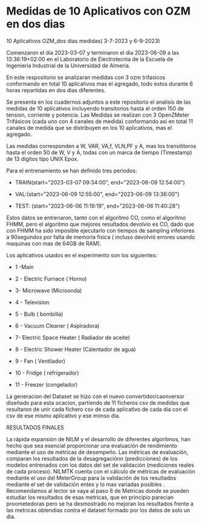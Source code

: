 # Medidas de 10 Aplicativos con  OZM  en dos dias 

10 Aplicativos OZM_dos dias medidas( 3-7-2023  y 6-9-2023)



Comenzaron el dia 2023-03-07 y terminaron el dia 2023-06-09 a las 13:36:19+02:00 en el Laboratorio de Electrotecnia de la Escuela de Ingenieria Industrial de la Universidad de Almeria.

En este respositorio se analizaran medidas con 3 ozm trifasicos conformando en total 10 aplicativos mas el agregado, todo estos durante 6 horas repartidas en dos dias diferentes.

Se presenta en los cuadernos adjuntos a este repositorio el analisis de las medidas de 10 aplicativos incluyendo transitorios hasta el orden 150 de tension, corriente y potencia. Las Medidas se realizan con 3 OpenZMeter Trifásicos (cada uno con 4 canales de medida) conformando asi en total 11 canales de medida que se distribuyen en los 10 aplicativos, mas el agregado.

Las medidas corresponden a W, VAR, VA,f, VLN,PF y A, mas los transititoros hasta el orden 50 de W, V y A, todas con un marca de tiempo (Timestamp) de 13 dígitos tipo UNIX Epox. 


Para el entrenamiento se han definido tres periodos:

- TRAIN(start="2023-03-07 09:34:00", end="2023-06-09 12:54:00")

- VAL:(start="2023-06-09 12:55:00", end="2023-06-09 13:36:00")

- TEST: (start="2023-06-06 11:19:19", end="2023-06-06 11:40:28")

Estos datos se entrenaron, tanto con el algoritmo CO, como el algoritmo FHMM, pero el algoritmo que mejores resultados devolvio es CO, dado que con FHMM ha sido imposible ejecutarlo con tiempos de sampling inferiores a 90segundos por falta de memoria fisica ( incluso devolvió errores usando maquinas con mas de 64GB de RAM).


Los aplicativos usados en el experimento son los siguientes:

- 1 -Main

- 2 - Electric Furnace ( Horno)

- 3- Microwave (Microonda)

- 4 - Television

- 5 - Bulb ( bombilla)

- 6 - Vacuum Cleaner ( Aspiradora)

- 7- Electric Space Heater ( Radiador de aceite)

- 8 - Electric Shower Heater (Calentador de agua)

- 9 - Fan ( Ventilador)

- 10 - Fridge ( refrigerador)

- 11 - Freezer (congelador)


La generacion del Dataset se hizo con el nuevo convertidor/caonversor  diseñado para esta ocacion, partiendo de 11 ficheros csv de medidas que resultaron de unir cada fichero csv de cada aplicativo de cada dia  con el csv de ese mismo aplicativo y ese mimso dia. 


RESULTADOS FINALES 

La rápida expansión de NILM y el desarrollo de diferentes algoritmos, han hecho que sea esencial proporcionar una evaluación de rendimiento mediante el uso de métricas de desempeño. Las métricas de evaluación, comparan los resultados de la desagregaciónn (predicciones) de los modelos entrenados con los datos del set de validación (mediciones reales de cada proceso). NILMTK cuenta con el cálculo de métricas de evaluación mediante el uso del MeterGroup para la validación de los resultados mediante el set de validación entes y lo mas variadas posibles .
Recomendamos al lector se vaya al paso 8 de Metricas donde se pueden estudiar los resultados de esas metricas, que en principio parecian proometedoras pero se ha desmostrado no mejoran  los resultados frente a las metricas obtendias contra el  dataset formado por los datos de solo un dia.
